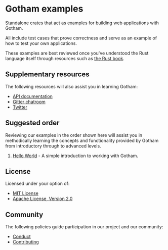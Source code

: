 # Gotham examples

Standalone crates that act as examples for building web applications with Gotham.

All include test cases that prove correctness and serve as an example of how to test your own applications.

These examples are best reviewed once you've understood the Rust language itself through resources
such as [the Rust book](https://doc.rust-lang.org/book/second-edition/).

## Supplementary resources

The following resources will also assist you in learning Gotham:

* [API documentation](https://docs.rs/gotham/)
* [Gitter chatroom](https://gitter.im/gotham-rs/gotham)
* [Twitter](https://twitter.com/gotham_rs)

## Suggested order

Reviewing our examples in the order shown here will assist you in methodically learning the
concepts and functionality provided by Gotham from introductory through to advanced levels.

1. [Hello World](hello_world) - A simple introduction to working with Gotham.

## License

Licensed under your option of:

* [MIT License](../LICENSE-MIT)
* [Apache License, Version 2.0](../LICENSE-APACHE)

## Community

The following policies guide participation in our project and our community:

* [Conduct](../../CONDUCT.md)
* [Contributing](../../CONTRIBUTING.md)
